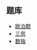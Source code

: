 ## 题库
- [欧泊颗](https://www.oubk.com/sudoku/sudoku-3x3-0.html?level=5)
- [三思](https://www.12634.com/sudoku/sudoku/level10)
- [数独](https://cn.puzzle-sudoku.com/?size=5)